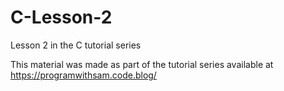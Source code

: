 # C-Lesson-2
Lesson 2 in the C tutorial series 

This material was made as part of the tutorial series available at https://programwithsam.code.blog/
